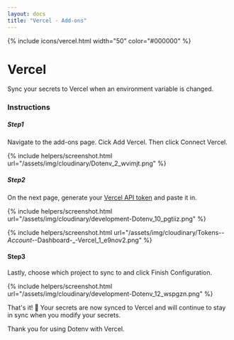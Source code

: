 ```yaml
---
layout: docs
title: "Vercel - Add-ons"
---
```


{% include icons/vercel.html width="50" color="#000000" %}

# Vercel

Sync your secrets to Vercel when an environment variable is changed.

### Instructions

##### Step1

Navigate to the add-ons page. Cick Add Vercel. Then click Connect Vercel.

{% include helpers/screenshot.html url="/assets/img/cloudinary/Dotenv_2_wvimjt.png" %}

##### Step2

On the next page, generate your [Vercel API token](https://vercel.com/account/tokens) and paste it in.

{% include helpers/screenshot.html url="/assets/img/cloudinary/development-Dotenv_10_pgtiiz.png" %}

{% include helpers/screenshot.html url="/assets/img/cloudinary/Tokens-_-Account-_-Dashboard-_-Vercel_1_e9nov2.png" %}

#### Step3

Lastly, choose which project to sync to and click Finish Configuration.

{% include helpers/screenshot.html url="/assets/img/cloudinary/development-Dotenv_12_wspgzn.png" %}

That's it! 🎉 Your secrets are now synced to Vercel and will continue to stay in sync when you modify your secrets.

Thank you for using Dotenv with Vercel.
